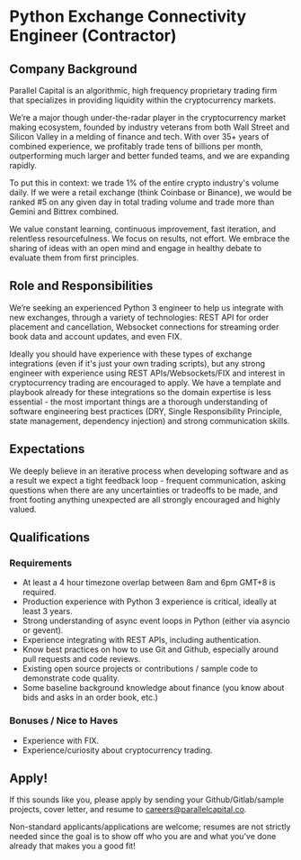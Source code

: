 # Python Exchange Connectivity Engineer (Contractor)

## Company Background

Parallel Capital is an algorithmic, high frequency proprietary trading firm that specializes in providing liquidity within the cryptocurrency markets.

We’re a major though under-the-radar player in the cryptocurrency market making ecosystem, founded by industry veterans from both Wall Street and Silicon Valley in a melding of finance and tech. With over 35+ years of combined experience, we profitably trade tens of billions per month, outperforming much larger and better funded teams, and we are expanding rapidly.

To put this in context: we trade 1% of the entire crypto industry's volume daily. If we were a retail exchange (think Coinbase or Binance), we would be ranked #5 on any given day in total trading volume and trade more than Gemini and Bittrex combined.

We value constant learning, continuous improvement, fast iteration, and relentless resourcefulness. We focus on results, not effort. We embrace the sharing of ideas with an open mind and engage in healthy debate to evaluate them from first principles.

## Role and Responsibilities

We’re seeking an experienced Python 3 engineer to help us integrate with new exchanges, through a variety of technologies: REST API for order placement and cancellation, Websocket connections for streaming order book data and account updates, and even FIX.

Ideally you should have experience with these types of exchange integrations (even if it's just your own trading scripts), but any strong engineer with experience using REST APIs/Websockets/FIX and interest in cryptocurrency trading are encouraged to apply. We have a template and playbook already for these integrations so the domain expertise is less essential - the most important things are a thorough understanding of software engineering best practices (DRY, Single Responsibility Principle, state management, dependency injection) and strong communication skills.

## Expectations

We deeply believe in an iterative process when developing software and as a result we expect a tight feedback loop - frequent communication, asking questions when there are any uncertainties or tradeoffs to be made, and front footing anything unexpected are all strongly encouraged and highly valued.

## Qualifications

### Requirements

* At least a 4 hour timezone overlap between 8am and 6pm GMT+8 is required.
* Production experience with Python 3 experience is critical, ideally at least 3 years.
* Strong understanding of async event loops in Python (either via asyncio or gevent).
* Experience integrating with REST APIs, including authentication.
* Know best practices on how to use Git and Github, especially around pull requests and code reviews.
* Existing open source projects or contributions / sample code to demonstrate code quality.
* Some baseline background knowledge about finance (you know about bids and asks in an order book, etc.)

### Bonuses / Nice to Haves

* Experience with FIX.
* Experience/curiosity about cryptocurrency trading.

## Apply!

If this sounds like you, please apply by sending your Github/Gitlab/sample projects, cover letter, and resume to careers@parallelcapital.co.

Non-standard applicants/applications are welcome; resumes are not strictly needed since the goal is to show off who you are and what you've done already that makes you a good fit!
